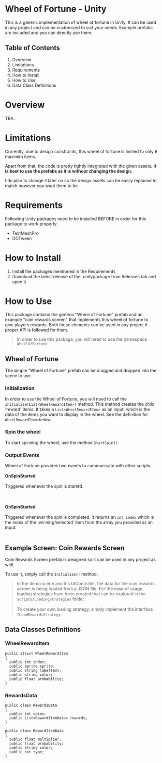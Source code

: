 # Wheel of Fortune - Unity
This is a generic implementation of wheel of fortune in Unity. It can be used in any project and can be customized to suit your needs. Example prefabs are included and you can directly use them.

## Table of Contents
1. Overview
2. Limitations
3. Requirements
4. How to Install
5. How to Use
6. Data Class Definitions

# Overview
TBA.

# Limitations
Currently, due to design constraints, this wheel of fortune is limited to only 8 maximim items.

Apart from that, the code is pretty tightly integrated with the given assets. <b>It is best to use the prefabs as it is without changing the design.</b>

I do plan to change it later on so the design assets can be easily replaced to match however you want them to be.

# Requirements
Following Unity packages need to be installed BEFORE in order for this package to work properly:
- TextMeshPro
- DOTween

# How to Install
1. Install the packages mentioned in the Requirements
2. Download the latest release of the .unitypackage from Releases tab and open it

# How to Use
This package contains the generic "Wheel of Fortune" prefab and an example "coin rewards screen" that implements this wheel of fortune to give players rewards. Both these elements can be used in any project if proper API is followed for them.

> In order to use this package, you will need to use the namespace `WheelOfFortune`

## Wheel of Fortune
The simple "Wheel of Fortune" prefab can be dragged and dropped into the scene to use.

### Initialization
In order to use the Wheel of Fortune, you will need to call the `Initialize(List<WheelRewardItem>)` method. This method creates the child 'reward' items. It takes a `List<WheelRewardItem>` as an input, which is the data of the items you want to display in the wheel. See the definition for `WheelRewardItem` below.

### Spin the wheel
To start spinning the wheel, use the method `StartSpin()`.

### Output Events
Wheel of Fortune provides two events to communicate with other scripts.
<br></br><b>OnSpinStarted</b><br></br>
Triggered whenever the spin is started.<br></br>
<br></br><b>OnSpinStarted</b><br></br>
Triggered whenever the spin is completed. It returns an `int index` which is the index of the 'winning/selected' item from the array you provided as an input.<br></br>

## Example Screen: Coin Rewards Screen
Coin Rewards Screen prefab is designed so it can be used in any project as well.

To use it, simply call the `Initialize()` method.

> In the demo scene and it's UIController, the data for the coin rewards screen is being loaded from a JSON file. For the ease of usage, loading strategies have been created that can be explored in the `Scripts/LoadingStrategies` folder.<br></br>To create your own loading strategy, simply implement the interface `ILoadRewardsStrategy`.

## Data Classes Definitions
### WheelRewardItem
``` 
public struct WheelRewardItem
{
  public int index;
  public Sprite sprite;
  public string labelText;
  public string color;
  public float probability;
}
```

### RewardsData
```
public class RewardsData
{
  public int coins;
  public List<RewardItemData> rewards;
}

public class RewardItemData
{
  public float multiplier;
  public float probability;
  public string color;
  public int type;
}

```